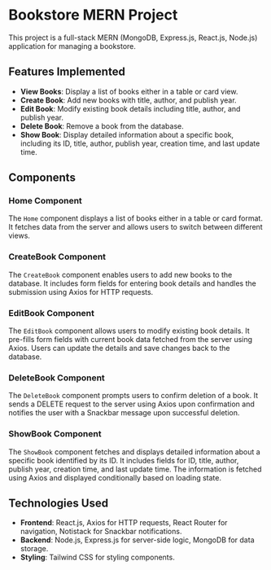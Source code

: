 # Bookstore MERN Project

This project is a full-stack MERN (MongoDB, Express.js, React.js, Node.js) application for managing a bookstore.

## Features Implemented

- **View Books**: Display a list of books either in a table or card view.
- **Create Book**: Add new books with title, author, and publish year.
- **Edit Book**: Modify existing book details including title, author, and publish year.
- **Delete Book**: Remove a book from the database.
- **Show Book**: Display detailed information about a specific book, including its ID, title, author, publish year, creation time, and last update time.

## Components

### Home Component

The `Home` component displays a list of books either in a table or card format. It fetches data from the server and allows users to switch between different views.

### CreateBook Component

The `CreateBook` component enables users to add new books to the database. It includes form fields for entering book details and handles the submission using Axios for HTTP requests.

### EditBook Component

The `EditBook` component allows users to modify existing book details. It pre-fills form fields with current book data fetched from the server using Axios. Users can update the details and save changes back to the database.

### DeleteBook Component

The `DeleteBook` component prompts users to confirm deletion of a book. It sends a DELETE request to the server using Axios upon confirmation and notifies the user with a Snackbar message upon successful deletion.

### ShowBook Component

The `ShowBook` component fetches and displays detailed information about a specific book identified by its ID. It includes fields for ID, title, author, publish year, creation time, and last update time. The information is fetched using Axios and displayed conditionally based on loading state.

## Technologies Used

- **Frontend**: React.js, Axios for HTTP requests, React Router for navigation, Notistack for Snackbar notifications.
- **Backend**: Node.js, Express.js for server-side logic, MongoDB for data storage.
- **Styling**: Tailwind CSS for styling components.
